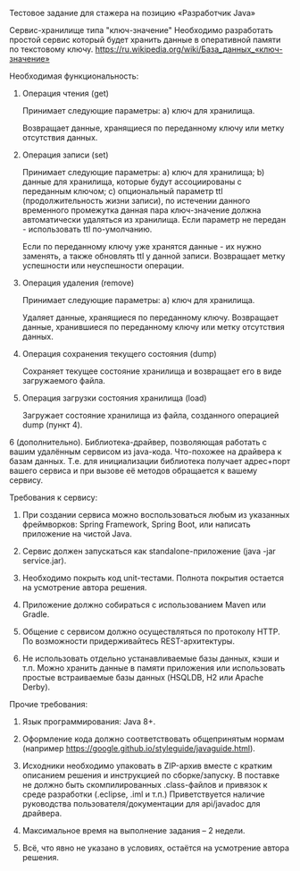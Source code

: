 Тестовое задание для стажера на позицию «Разработчик Java»

Сервис-хранилище типа "ключ-значение"
Необходимо разработать простой сервис который будет хранить данные в оперативной памяти по текстовому ключу. 
https://ru.wikipedia.org/wiki/База_данных_«ключ-значение»


Необходимая функциональность:

1. Операция чтения (get)

	Принимает следующие параметры:
		a) ключ для хранилища.
		
	Возвращает данные, хранящиеся по переданному ключу или метку отсутствия данных.
	
2. Операция записи (set)

	Принимает следующие параметры:
		a) ключ для хранилища;
		b) данные для хранилища, которые будут ассоциированы с переданным ключом;
		c) опциональный параметр ttl (продолжительность жизни записи), 
			по истечении данного временного промежутка данная пара ключ-значение должна автоматически удаляться из хранилища.
			Если параметр не передан - использовать ttl по-умолчанию.

	Если по переданному ключу уже хранятся данные - их нужно заменять, а также обновлять ttl у данной записи.
	Возвращает метку успешности или неуспешности операции.

3. Операция удаления (remove)

	Принимает следующие параметры:
		a) ключ для хранилища.

	Удаляет данные, хранящиеся по переданному ключу.
	Возвращает данные, хранившиеся по переданному ключу или метку отсутствия данных.

4. Операция сохранения текущего состояния (dump)

	Сохраняет текущее состояние хранилища и возвращает его в виде загружаемого файла.
	
5. Операция загрузки состояния хранилища (load)

	Загружает состояние хранилища из файла, созданного операцией dump (пункт 4).

6 (дополнительно). Библиотека-драйвер, позволяющая работать с вашим удалённым сервисом из java-кода. Что-похожее на драйвера к базам данных.
	Т.е. для инициализации библиотека получает адрес+порт вашего сервиса и при вызове её методов обращается к вашему сервису.

Требования к сервису:

1. При создании сервиса можно воспользоваться любым из указанных фреймворков: Spring Framework, Spring Boot, или написать приложение на чистой Java.

2. Сервис должен запускаться как standalone-приложение (java -jar service.jar).

3. Необходимо покрыть код unit-тестами. Полнота покрытия остается на усмотрение автора решения.

4. Приложение должно собираться с использованием Maven или Gradle.

5. Общение с сервисом должно осуществляться по протоколу HTTP. По возможности придерживайтесь REST-архитектуры.

6. Не использовать отдельно устанавливаемые базы данных, кэши и т.п. 
	Можно хранить данные в памяти приложения или использовать простые встраиваемые базы данных (HSQLDB, H2 или Apache Derby).


Прочие требования:

1. Язык программирования: Java 8+.

2. Оформление кода должно соответствовать общепринятым нормам (например https://google.github.io/styleguide/javaguide.html).

3. Исходники необходимо упаковать в ZIP-архив вместе с кратким описанием решения и инструкцией по сборке/запуску. 
	В поставке не должно быть скомпилированных .class-файлов и привязок к среде разработки (.eclipse, .iml и т.п.)
	Приветствуется наличие руководства пользователя/документации для api/javadoc для драйвера.
	
4. Максимальное время на выполнение задания – 2 недели.

5. Всё, что явно не указано в условиях, остаётся на усмотрение автора решения.

